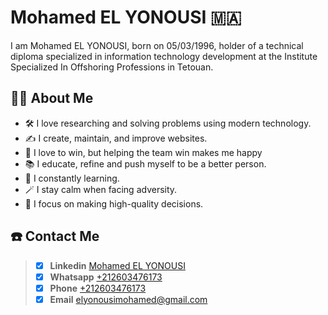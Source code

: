 # Mohamed EL YONOUSI :morocco:
<p>I am Mohamed EL YONOUSI, born on 05/03/1996, holder of a technical diploma specialized in information technology development at the Institute Specialized In Offshoring Professions in Tetouan.</p>

## :man_technologist: About Me
- :hammer_and_wrench: I love researching and solving problems using modern technology. 
- :writing_hand: I create, maintain, and improve websites.
- :clap: I love to win, but helping the team win makes me happy
- :books: I educate, refine and push myself to be a better person.
- :pushpin: I constantly learning.
- :magic_wand: I stay calm when facing adversity.
- :dart: I focus on making high-quality decisions.

## :phone: Contact Me
> - [x] <b>Linkedin</b> [Mohamed EL YONOUSI](https://www.linkedin.com/in/elyonousi)
> - [x] <b>Whatsapp</b> [+212603476173](https://api.whatsapp.com/send/?phone=212603476173&text=github)
> - [x] <b>Phone</b> [+212603476173](212603476173)
> - [x] <b>Email</b> [elyonousimohamed@gmail.com](elyonousimohamed@gmail.com)